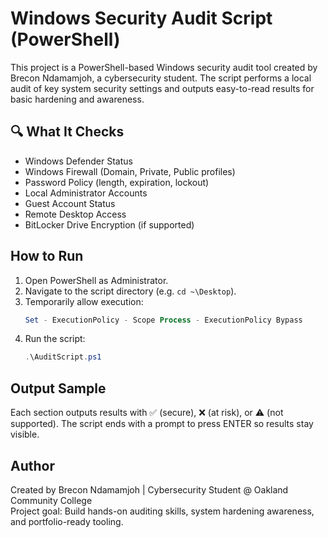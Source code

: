 # Windows Security Audit Script (PowerShell)

This project is a PowerShell-based Windows security audit tool created by Brecon Ndamamjoh, a cybersecurity student. The script performs a local audit of key system security settings and outputs easy-to-read results for basic hardening and awareness.

## 🔍 What It Checks

- Windows Defender Status
- Windows Firewall (Domain, Private, Public profiles)
- Password Policy (length, expiration, lockout)
- Local Administrator Accounts
- Guest Account Status
- Remote Desktop Access
- BitLocker Drive Encryption (if supported)

## How to Run

1. Open PowerShell as Administrator.
2. Navigate to the script directory (e.g. `cd ~\Desktop`).
3. Temporarily allow execution:
   ```powershell
   Set - ExecutionPolicy - Scope Process - ExecutionPolicy Bypass
   ```
4. Run the script:
   ```powershell
   .\AuditScript.ps1
   ```

## Output Sample

Each section outputs results with ✅ (secure), ❌ (at risk), or ⚠️ (not supported). The script ends with a prompt to press ENTER so results stay visible.

## Author

Created by Brecon Ndamamjoh | Cybersecurity Student @ Oakland Community College  
Project goal: Build hands-on auditing skills, system hardening awareness, and portfolio-ready tooling.
